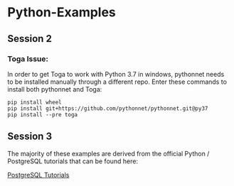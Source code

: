# Python-Examples


## Session 2
### Toga Issue:
In order to get Toga to work with Python 3.7 in windows, pythonnet needs to be
installed manually through a different repo. Enter these commands to install
both pythonnet and Toga:

    pip install wheel
    pip install git+https://github.com/pythonnet/pythonnet.git@py37
    pip install --pre toga

## Session 3
The majority of these examples are derived from the official Python / PostgreSQL
tutorials that can be found here:

[PostgreSQL Tutorials](http://www.postgresqltutorial.com/postgresql-python)
